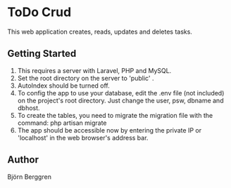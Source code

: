 # ToDo Crud

This web application creates, reads, updates and deletes tasks.

## Getting Started

1. This requires a server with Laravel, PHP and MySQL.
2. Set the root directory on the server to 'public' .
3. AutoIndex should be turned off.
6. To config the app to use your database, edit the .env file (not included) on the project's root directory. Just change the user, psw, dbname and dbhost.
7. To create the tables, you need to migrate the migration file with the command: php artisan migrate
8. The app should be accessible now by entering the private IP or 'localhost' in the web browser's address bar.

## Author
Björn Berggren
